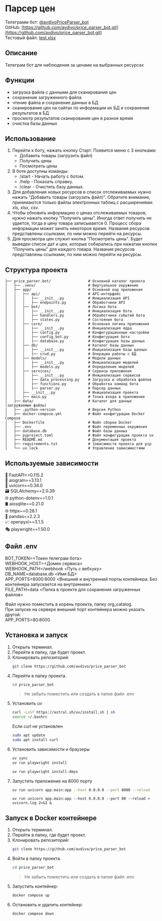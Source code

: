 # Парсер цен


Телеграмм бот: [@avdivoPriceParser_bot](https://t.me/avdivoPriceParser_bot)  
GitHub: [https://github.com/avdivo/price_parser_bot.git](https://github.com/avdivo/price_parser_bot.git)  
Тестовый файл: [test.xlsx](https://rawcdn.githack.com/avdivo/price_parser_bot/ac8d2fbeae5257fe1d71cbfd5b603ed04d632273/data/test.xlsx)

## Описание
Телеграм бот для наблюдения за ценами на выбранных ресурсах

## Функции
- загрузка файла с данными для сканирования цен
- сохранение загруженного файла
- чтение файла и сохранение данных в БД
- сканирование цен на сайтах по информации их БД и сохранение результатов в БД
- просмотр результатов сканирования цен в разное время
- очистка базы данных

## Использование
1. Перейти к боту, нажать кнопку Старт. Появится меню с 3 кнопками:
   - Добавить товары (загрузить файл)
   - Получить цены
   - Посмотреть цены
2. В боте доступны команды:
   - /start - Начать работу с ботом.
   - /help - Показать справку.
   - /clear - Очистить базу данных.
3. Для добавления новых ресурсов в список отслеживаемых нужно нажать  "Добавить товары (загрузить файл)".
   Обратите внимание, принимаются только файлы электронных таблиц с расширениями: xls, xlsx, csv.
4. Чтобы обновить информацию о ценах отслеживаемых товаров, нужно нажать кнопку "Получить цены". 
   Иногда ответ получить не удается, тогда в цену товара записывается 0. 
   Процесс сбора информации может занять некоторое время.
   Названия ресурсов представлены ссылками, по ним можно перейти на ресурсы.
5. Для просмотра цен служит кнопка "Посмотреть цены".
   Будет выведен список дат и цен, которые собирались при нажатии кнопки "Получить цены" для каждого товара.
   Названия ресурсов представлены ссылками, по ним можно перейти на ресурсы.
## Структура проекта

```plaintext
├── price_parser.bot/                 # Основной каталог проекта
│   ├── .venv/                        # Виртуальное окружение
│   ├── app/                          # Основной код приложения
│   │   ├── api/                      # API-интерфейс
│   │   │   ├── __init__.py           # Инициализация API
│   │   │   ├── endpoints.py          # Обработчики API
│   │   ├── bot/                      # Логика бота
│   │   │   ├── __init__.py           # Инициализация бота
│   │   │   ├── handlers.py           # Обработчики событий бота
│   │   │   ├── states.py             # Состояния бота
│   │   ├── core/                     # Основная логика приложения
│   │   │   ├── __init__.py           # Инициализация ядра
│   │   │   ├── config.py             # Конфигурационные настройки
│   │   │   ├── config_bot.py         # Конфигурация бота
│   │   │   ├── database.py           # Конфигурация базы данных
│   │   ├── db/                       # Каталог базы данных
│   │   │   ├── __init__.py           # Инициализация базы данных
│   │   │   ├── crud.py               # Операции работы с БД
│   │   ├── models/                   # Модели данных
│   │   │   ├── __init__.py           # Инициализация моделей
│   │   │   ├── models.py             # Определение моделей
│   │   ├── services/                 # Сервисы приложения
│   │   │   ├── __init__.py           # Инициализация сервисов
│   │   │   ├── data_processing.py    # Загрузка и обработка файлов
│   │   │   ├── functions.py          # Обработка команд бота
│   │   │   ├── parser.py             # Парсер данных
│   │   ├── __init__.py               # Инициализация проекта
│   │   ├── main.py                   # Точка входа в приложение
│   ├── data/                         # Каталог для данных (загружаемые файлы)
│   ├── .python-version               # Версия Python
│   ├── docker-compose.yml            # Файл конфигурации Docker Compose
│   ├── Dockerfile                    # Файл сборки Docker
│   ├── .env                          # Файл переменных окружения
│   ├── database.db                   # Файл базы данных
│   ├── pyproject.toml                # Файл конфигурации проекта uv
│   ├── README.md                     # Документация проекта
│   ├── requirements.txt              # Зависимости проекта для pip
│   └── uv.lock                       # Управление зависимостями
```

## Используемые зависимости
🚀  FastAPI==0.115.2  
🤖  aiogram==3.13.1  
🦄  uvicorn==0.34.0  
🗃️  SQLAlchemy==2.0.39  
🌐   python-dotenv==1.0.1  
🛢️   aiosqlite==0.21.0  
🌐   httpx~=0.28.1  
🐼  pandas==2.2.3  
📈  openpyxl==3.1.5  
🎭  playwright==1.50.0  


## Файл .env
BOT_TOKEN=<Токен телеграм бота>   
WEBHOOK_HOST=<Домен сервиса>  
WEBHOOK_PATH=/webhook <Путь с вебхуку>  
DB_NAME=database.db <Имя БД>  
APP_PORTS=8000:8000 <Внешний и внутренний порты контейнера. Без контейнера запускается на внутреннем>  
FILE_PATH=data <Папка в проекте для сохранения загруженных файлов>  

Файл нужно поместить в корень проекта, папку org_catalog.  
При запуске на сервере внешний порт контейнера можно указать другой:  
APP_PORTS=80:8000  


## Установка и запуск
1. Открыть терминал.
2. Перейти в папку, где будет проект.
3. Клонировать репозиторий:
    ```bash
    git clone https://github.com/avdivo/price_parser_bot
    ```
4. Перейти в папку проекта.
    ```bash
    cd price_parser_bot
    ```
   > Не забыть поместить или создать в папке файл .env
5. Установить uv
    ```bash
   curl -LsSf https://astral.sh/uv/install.sh | sh
   source ~/.bashrc
    ```
   Если curl не установлен
   ```bash
   sudo apt update
   sudo apt install curl
    ```
6. Установить зависимости и браузеры
   ```bash
   uv sync
   uv run playwright install
   ```
   ```bash
   uv run playwright install-deps
   ```
7. Запустить приложение на 8000 порту
   ```bash
   uv run uvicorn app.main:app --host 0.0.0.0 --port 8000 --reload
   ```
   ```
   uv run uvicorn app.main:app --host 0.0.0.0 --port 80 --reload > uvicorn.log 2>&1 &
   ```
   
##  Запуск в Docker контейнере

1. Открыть терминал.
2. Перейти в папку, где будет проект.
3. Клонировать репозиторий:
    ```bash
    git clone https://github.com/avdivo/price_parser_bot
    ```
4. Войти в папку проекта.
    ```bash
    cd price_parser_bot
    ```
   > Не забыть поместить или создать в папке файл .env
5. Запустить контейнер:
    ```bash
    docker compose up
    ```
6. Остановить и удалить контейнер:
    ```bash
    docker compose down
    ```
